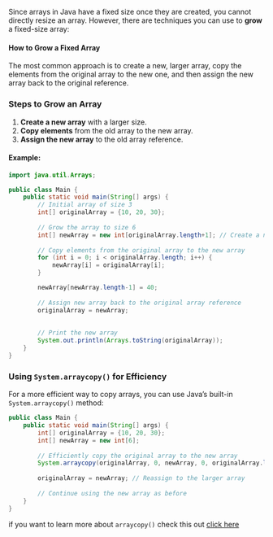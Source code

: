 
Since arrays in Java have a fixed size once they are created, you cannot directly resize an array. However, there are techniques you can use to **grow** a fixed-size array:

#### **How to Grow a Fixed Array**
The most common approach is to create a new, larger array, copy the elements from the original array to the new one, and then assign the new array back to the original reference.

### **Steps to Grow an Array**
1. **Create a new array** with a larger size.
2. **Copy elements** from the old array to the new array.
3. **Assign the new array** to the old array reference.

#### **Example:**
```java
import java.util.Arrays;

public class Main {
    public static void main(String[] args) {
        // Initial array of size 3
        int[] originalArray = {10, 20, 30};
        
        // Grow the array to size 6
        int[] newArray = new int[originalArray.length+1]; // Create a new array with larger size
        
        // Copy elements from the original array to the new array
        for (int i = 0; i < originalArray.length; i++) {
            newArray[i] = originalArray[i];
        }

		newArray[newArray.length-1] = 40;
        
        // Assign new array back to the original array reference
        originalArray = newArray;
        
        
        // Print the new array
        System.out.println(Arrays.toString(originalArray));
    }
}
```

### **Using `System.arraycopy()` for Efficiency**
For a more efficient way to copy arrays, you can use Java’s built-in `System.arraycopy()` method:
```java
public class Main {
    public static void main(String[] args) {
        int[] originalArray = {10, 20, 30};
        int[] newArray = new int[6];
        
        // Efficiently copy the original array to the new array
        System.arraycopy(originalArray, 0, newArray, 0, originalArray.length);
        
        originalArray = newArray; // Reassign to the larger array
        
        // Continue using the new array as before
    }
}
```


if you want to learn more about `arraycopy()` check this out 
[click here](https://www.geeksforgeeks.org/system-arraycopy-in-java/)